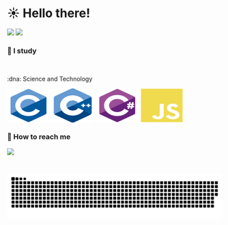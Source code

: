 # :sunny: Hello there!  
<div>
  <img height="180em" src="https://github-readme-stats.vercel.app/api?username=GFelixH&count_private=true&show_icons=true&theme=highcontrast"/>
  <img height="180em" src="https://github-readme-stats.vercel.app/api/top-langs/?username=anuraghazra&layout=compact&theme=highcontrast"/>
</div>

### :dolphin: I study 
<div style="display: inline_block"><br>
<p>:dna:  Science and Technology</p> 
  <img align="center" alt="C" height="80" width="100" src="https://raw.githubusercontent.com/devicons/devicon/master/icons/c/c-original.svg">
  <img align="center" alt="Cpp" height="80" width="100" src="https://github.com/devicons/devicon/blob/master/icons/cplusplus/cplusplus-original.svg">
  <img align="center" alt="Csharp" height="80" width="100" src="https://raw.githubusercontent.com/devicons/devicon/master/icons/csharp/csharp-original.svg">
  <img align="center" alt="Js" height="80" width="100" src="https://raw.githubusercontent.com/devicons/devicon/master/icons/javascript/javascript-plain.svg"> 
</div>

### :incoming_envelope: How to reach me  
<a href="https://www.linkedin.com/in/gabriel-f-622194245/" target="_blank"> <img src="https://img.shields.io/badge/LinkedIn-0077B5?style=for-the-badge&logo=linkedin&logoColor=white"></a>

#
 ![Snake animation](https://github.com/GFelixH/GFelixH/blob/output/github-contribution-grid-snake.svg)
